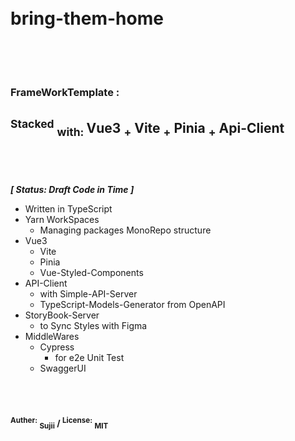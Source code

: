 <br/>
<br/>
<h1> bring-them-home <br/><br/><br/></h1>
<h3> FrameWorkTemplate : </h3>

## <sup>Stacked</sup> <sub>with: </sub> Vue3 <sub>+</sub> Vite <sub>+</sub> Pinia <sub>+</sub> Api-Client<br/><sub>　　</sub>

<br/>

***[ Status: Draft Code in Time ]***
- Written in TypeScript
- Yarn WorkSpaces
  - Managing packages MonoRepo structure 
- Vue3
  - Vite
  - Pinia
  - Vue-Styled-Components
- API-Client
  - with Simple-API-Server
  - TypeScript-Models-Generator from OpenAPI
- StoryBook-Server
  - to Sync Styles with Figma
- MiddleWares
  - Cypress
    - for e2e Unit Test
  - SwaggerUI 

<br/>
<br/>


#### <sup>Auther:</sup> <sub>Sujii</sub> / <sup>License:</sup> <sub>MIT</sub>

<br/>
<br/>
